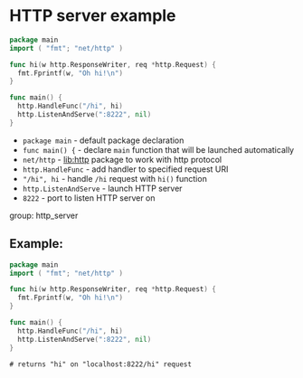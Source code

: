 # HTTP server example

```go
package main
import ( "fmt"; "net/http" )

func hi(w http.ResponseWriter, req *http.Request) {
  fmt.Fprintf(w, "Oh hi!\n")
}

func main() {
  http.HandleFunc("/hi", hi)
  http.ListenAndServe(":8222", nil)
}
```

- `package main` - default package declaration
- `func main() {` - declare `main` function that will be launched automatically
- `net/http` - [lib:http](https://pkg.go.dev/net/http) package to work with http protocol
- `http.HandleFunc` - add handler to specified request URI
- `"/hi", hi` - handle `/hi` request with `hi()` function
- `http.ListenAndServe` - launch HTTP server
- `8222` - port to listen HTTP server on

group: http_server

## Example: 
```go
package main
import ( "fmt"; "net/http" )

func hi(w http.ResponseWriter, req *http.Request) {
  fmt.Fprintf(w, "Oh hi!\n")
}

func main() {
  http.HandleFunc("/hi", hi)
  http.ListenAndServe(":8222", nil)
}
```
```
# returns "hi" on "localhost:8222/hi" request
```

